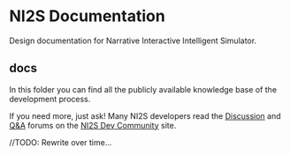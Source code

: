 # NI2S Documentation
Design documentation for Narrative Interactive Intelligent Simulator.

## docs
In this folder you can find all the publicly available knowledge base of the development process.

If you need more, just ask! Many NI2S developers read the [Discussion](https://not.available.yet/latest?exclude_tag=question) and [Q&A](https://not.available.yet/tag/question) forums on the [NI2S Dev Community](https://not.available.yet/community/) site.

//TODO: Rewrite over time...